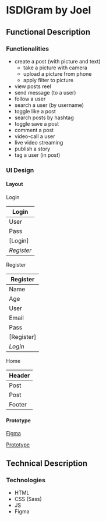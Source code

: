 # ISDIGram by Joel

## Functional Description

### Functionalities

- create a post (with picture and text)
    - take a picture with camera
    - upload a picture from phone
    - apply filter to picture
- view posts reel
- send message (to a user)
- follow a user
- search a user (by username)
- toggle like a post
- search posts by hashtag
- toggle save a post
- comment a post
- video-call a user
- live video streaming
- publish a story
- tag a user (in post)

### UI Design

#### Layout

Login

| **Login**   |
|--------|
| User   | 
| Pass   | 
| [Login] |
| _Register_ |

Register

| **Register** |
|--------|
| Name   | 
| Age    | 
| User   |
| Email   | 
| Pass   | 
| [Register] |
| _Login_ |

Home

| Header |
|--------|
| Post   |
| Post   |
| Footer |

#### Prototype

[Figma](https://www.figma.com/file/cw8K38zpv36iQkjQA5fVXC/App?type=design&node-id=0-1&mode=design&t=893BElnIYe0ToB5c-0)

[Prototype](https://www.figma.com/proto/cw8K38zpv36iQkjQA5fVXC/App?type=design&node-id=1-2&t=893BElnIYe0ToB5c-0&scaling=scale-down&page-id=0%3A1&starting-point-node-id=1%3A2)


## Technical Description

### Technologies

- HTML
- CSS (Sass)
- JS
- Figma